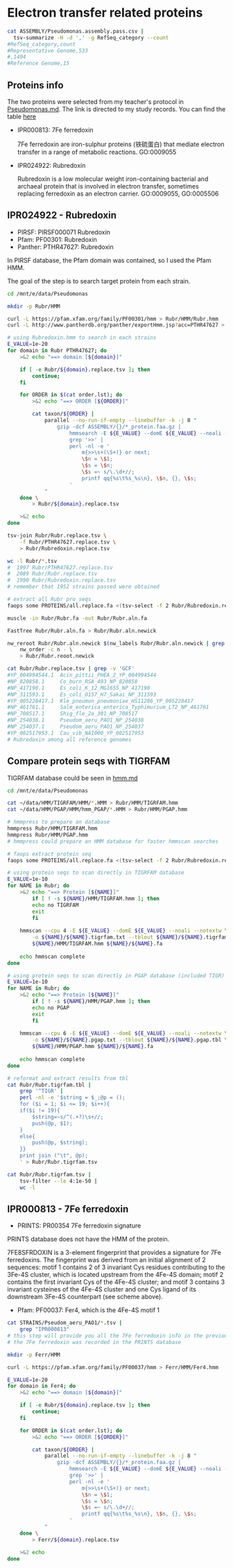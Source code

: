 # Electron transfer related proteins

```bash
cat ASSEMBLY/Pseudomonas.assembly.pass.csv |
  tsv-summarize -H -d ',' -g RefSeq_category --count
#RefSeq_category,count
#Representative Genome,533
#,1404
#Reference Genome,15
```

## Proteins info

The two proteins were selected from my teacher's protocol in [Pseudomonas.md](Pseudomonas.md). The link is directed to my study records. You can find the table [here](Pseudomonas.md#interproscan-on-all-proteins-of-typical-strains)

- IPR000813: 7Fe ferredoxin

  7Fe ferredoxin are iron-sulphur proteins (铁硫蛋白) that mediate electron transfer in a range of metabolic reactions. GO:0009055

- IPR024922: Rubredoxin

  Rubredoxin is a low molecular weight iron-containing bacterial and archaeal protein that is involved in electron transfer, sometimes replacing ferredoxin as an electron carrier. GO:0009055, GO:0005506

## IPR024922 - Rubredoxin

- PIRSF: PIRSF000071 Rubredoxin
- Pfam: PF00301: Rubredoxin
- Panther: PTHR47627: Rubredoxin

In PIRSF database, the Pfam domain was contained, so I used the Pfam HMM.

The goal of the step is to search target protein from each strain.

```bash
cd /mnt/e/data/Pseudomonas

mkdir -p Rubr/HMM

curl -L https://pfam.xfam.org/family/PF00301/hmm > Rubr/HMM/Rubr.hmm
curl -L http://www.pantherdb.org/panther/exportHmm.jsp?acc=PTHR47627 > Rubr/HMM/PTHR47627.hmm

# using Rubredoxin.hmm to search in each strains
E_VALUE=1e-20
for domain in Rubr PTHR47627; do
    >&2 echo "==> domain [${domain}]"

    if [ -e Rubr/${domain}.replace.tsv ]; then
        continue;
    fi

    for ORDER in $(cat order.lst); do
        >&2 echo "==> ORDER [${ORDER}]"

        cat taxon/${ORDER} |
            parallel --no-run-if-empty --linebuffer -k -j 8 "
                gzip -dcf ASSEMBLY/{}/*_protein.faa.gz |
                    hmmsearch -E ${E_VALUE} --domE ${E_VALUE} --noali --notextw Rubr/HMM/${domain}.hmm - |
                    grep '>>' |
                    perl -nl -e '
                        m{>>\s+(\S+)} or next;
                        \$n = \$1;
                        \$s = \$n;
                        \$s =~ s/\.\d+//;
                        printf qq{%s\t%s_%s\n}, \$n, {}, \$s;
                    '
            "
    done \
        > Rubr/${domain}.replace.tsv

    >&2 echo
done

tsv-join Rubr/Rubr.replace.tsv \
    -f Rubr/PTHR47627.replace.tsv \
    > Rubr/Rubredoxin.replace.tsv

wc -l Rubr/*.tsv
#  1997 Rubr/PTHR47627.replace.tsv
#  2089 Rubr/Rubr.replace.tsv
#  1990 Rubr/Rubredoxin.replace.tsv
# remember that 1952 strains passed were obtained

# extract all Rubr pro_seqs
faops some PROTEINS/all.replace.fa <(tsv-select -f 2 Rubr/Rubredoxin.replace.tsv) Rubr/Rubr.fa

muscle -in Rubr/Rubr.fa -out Rubr/Rubr.aln.fa

FastTree Rubr/Rubr.aln.fa > Rubr/Rubr.aln.newick

nw_reroot Rubr/Rubr.aln.newick $(nw_labels Rubr/Rubr.aln.newick | grep -E "Bac_subti|Sta_aure") |
    nw_order -c n - \
    > Rubr/Rubr.reoot.newick

cat Rubr/Rubr.replace.tsv | grep -v 'GCF'
#YP_004994544.1  Acin_pittii_PHEA_2_YP_004994544
#NP_820858.1     Co_burn_RSA_493_NP_820858
#NP_417190.1     Es_coli_K_12_MG1655_NP_417190
#NP_311593.1     Es_coli_O157_H7_Sakai_NP_311593
#YP_005228417.1  Kle_pneumon_pneumoniae_HS11286_YP_005228417
#NP_461761.1     Salm_enterica_enterica_Typhimurium_LT2_NP_461761
#NP_708517.1     Shig_fle_2a_301_NP_708517
#NP_254038.1     Pseudom_aeru_PAO1_NP_254038
#NP_254037.1     Pseudom_aeru_PAO1_NP_254037
#YP_002517953.1  Cau_vib_NA1000_YP_002517953
# Rubredoxin among all reference genomes
```

## 

## Compare protein seqs with TIGRFAM

TIGRFAM database could be seen in [hmm.md](hmm.md)

```bash
cd /mnt/e/data/Pseudomonas

cat ~/data/HMM/TIGRFAM/HMM/*.HMM > Rubr/HMM/TIGRFAM.hmm
cat ~/data/HMM/PGAP/HMM/hmm_PGAP/*.HMM > Rubr/HMM/PGAP.hmm

# hmmpress to prepare an database
hmmpress Rubr/HMM/TIGRFAM.hmm
hmmpress Rubr/HMM/PGAP.hmm
# hmmpress could prepare an HMM database for faster hmmscan searches

# faops extract protein seq
faops some PROTEINS/all.replace.fa <(tsv-select -f 2 Rubr/Rubredoxin.replace.tsv) Rubr/Rubr.fa

# using protein seqs to scan directly in TIGRFAM database
E_VALUE=1e-10
for NAME in Rubr; do
    >&2 echo "==> Protein [${NAME}]"
        if [ ! -s ${NAME}/HMM/TIGRFAM.hmm ]; then
        echo no TIGRFAM
        exit
        fi
    
    hmmscan --cpu 4 -E ${E_VALUE} --domE ${E_VALUE} --noali --notextw \
        -o ${NAME}/${NAME}.tigrfam.txt --tblout ${NAME}/${NAME}.tigrfam.tbl \
        ${NAME}/HMM/TIGRFAM.hmm ${NAME}/${NAME}.fa
    
    echo hmmscan complete
done

# using protein seqs to scan directly in PGAP database (included TIGR)
E_VALUE=1e-10
for NAME in Rubr; do
    >&2 echo "==> Protein [${NAME}]"
        if [ ! -s ${NAME}/HMM/PGAP.hmm ]; then
        echo no PGAP
        exit
        fi
    
    hmmscan --cpu 6 -E ${E_VALUE} --domE ${E_VALUE} --noali --notextw \
        -o ${NAME}/${NAME}.pgap.txt --tblout ${NAME}/${NAME}.pgap.tbl \
        ${NAME}/HMM/PGAP.hmm ${NAME}/${NAME}.fa
    
    echo hmmscan complete
done

# reformat and extract results from tbl
cat Rubr/Rubr.tigrfam.tbl |
    grep '^TIGR' |
    perl -nl -e '$string = $_;@p = ();
    for ($i = 1; $i <= 19; $i++){
    if($i != 19){
        $string=~s/^(.+?)\s+//;
        push(@p, $1);
    }
    else{
        push(@p, $string);
    }}
    print join ("\t", @p);
    ' > Rubr/Rubr.tigrfam.tsv

cat Rubr/Rubr.tigrfam.tsv |
    tsv-filter --le 4:1e-50 |
    wc -l
```


## IPR000813 - 7Fe ferredoxin

- PRINTS: PR00354 7Fe ferredoxin signature

PRINTS database does not have the HMM of the protein.

7FE8SFRDOXIN is a 3-element fingerprint that provides a signature for 7Fe ferredoxins. The fingerprint was derived from an initial alignment of 2 sequences: motif 1 contains 2 of 3 invariant Cys residues contributing to the 3Fe-4S cluster, which is located upstream from the 4Fe-4S domain; motif 2 contains the first invariant Cys of the 4Fe-4S cluster; and motif 3 contains 3 invariant cysteines of the 4Fe-4S cluster and one Cys ligand of its downstream 3Fe-4S counterpart (see scheme above).

- Pfam: PF00037: Fer4, which is the 4Fe-4S motif 1

```bash
cat STRAINS/Pseudom_aeru_PAO1/*.tsv |
    grep "IPR000813"
# this step will provide you all the 7Fe ferredoxin info in the previous analyze
# the 7Fe ferredoxin was recorded in the PRINTS database

mkdir -p Ferr/HMM

curl -L https://pfam.xfam.org/family/PF00037/hmm > Ferr/HMM/Fer4.hmm

E_VALUE=1e-20
for domain in Fer4; do
    >&2 echo "==> domain [${domain}]"

    if [ -e Rubr/${domain}.replace.tsv ]; then
        continue;
    fi

    for ORDER in $(cat order.lst); do
        >&2 echo "==> ORDER [${ORDER}]"

        cat taxon/${ORDER} |
            parallel --no-run-if-empty --linebuffer -k -j 8 "
                gzip -dcf ASSEMBLY/{}/*_protein.faa.gz |
                    hmmsearch -E ${E_VALUE} --domE ${E_VALUE} --noali --notextw Ferr/HMM/${domain}.hmm - |
                    grep '>>' |
                    perl -nl -e '
                        m{>>\s+(\S+)} or next;
                        \$n = \$1;
                        \$s = \$n;
                        \$s =~ s/\.\d+//;
                        printf qq{%s\t%s_%s\n}, \$n, {}, \$s;
                    '
            "
    done \
        > Ferr/${domain}.replace.tsv

    >&2 echo
done


```
